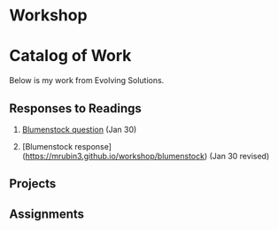 # Workshop
# Catalog of Work
Below is my work from Evolving Solutions.
## Responses to Readings
1. [Blumenstock question](https://wicked-problems.github.io/workshop/blumenstock) (Jan 30)

2. [Blumenstock response] (https://mrubin3.github.io/workshop/blumenstock) (Jan 30 revised)
## Projects
## Assignments
